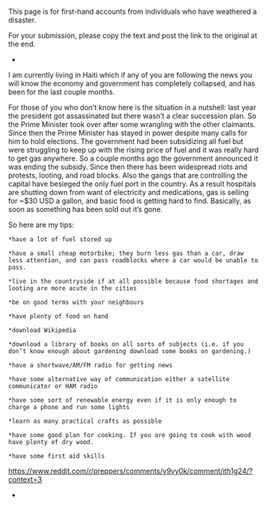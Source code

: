 This page is for first-hand accounts from individuals who have weathered a disaster.

For your submission, please copy the text and post the link to the original at the end.

*
I am currently living in Haiti which if any of you are following the news you will know the economy and government has completely collapsed, and has been for the last couple months.

For those of you who don’t know here is the situation in a nutshell: last year the president got assassinated but there wasn’t a clear succession plan. So the Prime Minister took over after some wrangling with the other claimants. Since then the Prime Minister has stayed in power despite many calls for him to hold elections. The government had been subsidizing all fuel but were struggling to keep up with the rising price of fuel and it was really hard to get gas anywhere. So a couple months ago the government announced it was ending the subsidy. Since then there has been widespread riots and protests, looting, and road blocks. Also the gangs that are controlling the capital have besieged the only fuel port in the country. As a result hospitals are shutting down from want of electricity and medications, gas is selling for ~$30 USD a gallon, and basic food is getting hard to find. Basically, as soon as something has been sold out it’s gone.

So here are my tips:


    *have a lot of fuel stored up

    *have a small cheap motorbike; they burn less gas than a car, draw less attention, and can pass roadblocks where a car would be unable to pass.

    *live in the countryside if at all possible because food shortages and looting are more acute in the cities

    *be on good terms with your neighbours

    *have plenty of food on hand

    *download Wikipedia

    *download a library of books on all sorts of subjects (i.e. if you don’t know enough about gardening download some books on gardening.)

    *have a shortwave/AM/FM radio for getting news

    *have some alternative way of communication either a satellite communicator or HAM radio

    *have some sort of renewable energy even if it is only enough to charge a phone and run some lights

    *learn as many practical crafts as possible

    *have some good plan for cooking. If you are going to cook with wood have plenty of dry wood.

    *have some first aid skills
https://www.reddit.com/r/preppers/comments/y9vy0k/comment/ith1g24/?context=3

*
